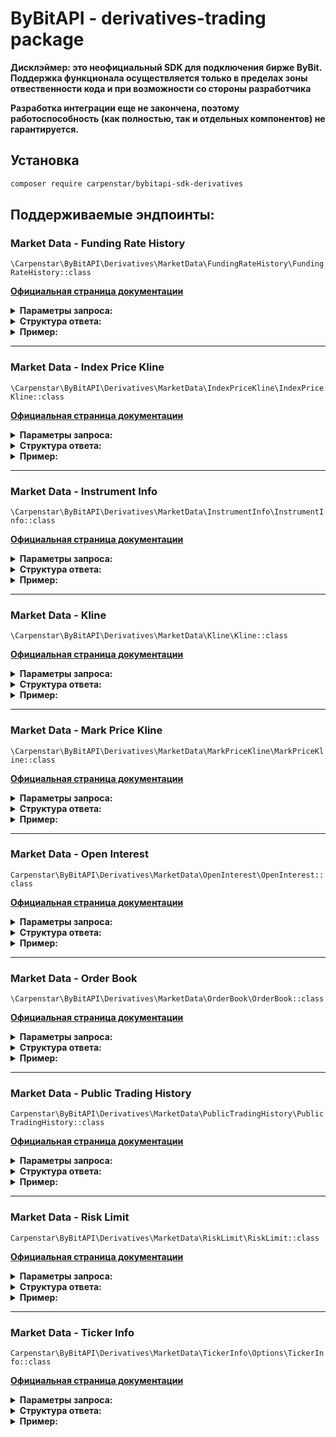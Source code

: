 # ByBitAPI - derivatives-trading package

**Дисклэймер: это неофициальный SDK для подключения бирже ByBit.   
Поддержка функционала осуществляется только в пределах зоны отвественности кода и при возможности со стороны разработчика**

**Разработка интеграции еще не закончена, поэтому работоспособность (как полностью, так и отдельных компонентов) не гарантируется.**

## Установка

```sh 
composer require carpenstar/bybitapi-sdk-derivatives
```

## Поддерживаемые эндпоинты:

### Market Data - Funding Rate History  
`\Carpenstar\ByBitAPI\Derivatives\MarketData\FundingRateHistory\FundingRateHistory::class`

<b>[Официальная страница документации](https://bybit-exchange.github.io/docs/derivatives/public/funding-rate)</b>
<details><summary><b>Параметры запроса:</b></summary>  


```php
    new \Carpenstar\ByBitAPI\Derivatives\MarketData\FundingRateHistory\Options\FundingRateHistoryOptions();
    
    $options = (new FundingRateHistoryOptions())
        ->setSymbol("BTCUSDT") // Обязательный параметр. Строка с тикером торговой пары.
        ->setStart("2023-05-10 10:00:00") // Необязательный параметр. Строка даты/времени ОТ которого берется срез данных 
        ->setEnd("2023-05-10 11:00:00"); // Необязательный параметр. Строка даты/времени ДО которого берется срез данных
        ->setLimit(200) // Необязательный параметр. Ограничение возвращаемых записей на запрос
```
> **Warning**
> По умолчанию, запрос на эндпоинт `FundingRateHistory::class` возвращает 200 последних записей до текущего момента по определенному символу

> **Warning**
> При установке временных ограничений на выборку, обязательно следует указывать верхнюю и нижнюю границу при помощи `setStart(string $start)` и `setEnd(string $end)`.
> Иначе будет возвращена ошибка

</details>  

<details><summary><b>Структура ответа:</b></summary>

```php
    \Carpenstar\ByBitAPI\Derivatives\MarketData\FundingRateHistory\Interfaces\IFundingRateHistoryResponse::class

    interface FundingRateHistoryDto 
    {
        public function getSymbol(): string; // Символ торговой пары
        public function getFundingRate(): float; // Ставка финансирования
        public function getFundingRateTimestamp(): \DateTime // Время удержания ставки финансирования
    }
```
</details> 

<details><summary><b>Пример:</b></summary>  


```php
use Carpenstar\ByBitAPI\BybitAPI;
use Carpenstar\ByBitAPI\Derivatives\MarketData\FundingRateHistory\FundingRateHistory;
use Carpenstar\ByBitAPI\Derivatives\MarketData\FundingRateHistory\Dto\FundingRateHistoryDto;
use Carpenstar\ByBitAPI\Derivatives\MarketData\FundingRateHistory\Options\FundingRateHistoryOptions;

$bybit = new BybitAPI("https://api-testnet.bybit.com", "apiKey", "secret");

$options = (new FundingRateHistoryOptions())->setSymbol("BTCUSDT")->setLimit(3);

/** @var FundingRateHistoryDto[] $result */
$result = $bybit->rest(FundingRateHistory::class, $options)->getBody()->all();

foreach ($result as $rateItem) {
    echo "Symbol: {$rateItem->getSymbol()}" . PHP_EOL;
    echo "Funding Rate: {$rateItem->getFundingRate()}" . PHP_EOL;
    echo "Funding Rate Timestamp: {$rateItem->getFundingRateTimestamp()->format("Y-m-d H:i:s")}" . PHP_EOL;
    echo "-----" . PHP_EOL;
}

/**
 * Result:
 *
 * Symbol: BTCUSDT
 * Funding Rate: 0.0001
 * Funding Rate Timestamp: 2023-05-09 08:00:00
 * -----
 * Symbol: BTCUSDT
 * Funding Rate: 0.00121833
 * Funding Rate Timestamp: 2023-05-09 00:00:00
 * -----
 * Symbol: BTCUSDT
 * Funding Rate: 0.00375
 * Funding Rate Timestamp: 2023-05-08 16:00:00
 * -----
 */
```
</details>

---

### Market Data - Index Price Kline
`\Carpenstar\ByBitAPI\Derivatives\MarketData\IndexPriceKline\IndexPriceKline::class`  

<b>[Официальная страница документации](https://bybit-exchange.github.io/docs/derivatives/public/index-kline)</b>

<details><summary><b>Параметры запроса:</b></summary>

```php
    \Carpenstar\ByBitAPI\Derivatives\MarketData\IndexPriceKline\Options\IndexPriceKlineOptions::class
    
    $options = (new IndexPriceKlineOptions())
        ->setSymbol("BTCUSDT") // Обязательный параметр. Строка с тикером торговой пары.
        ->setInterval(1) // Обязательный параметр. Размер тика. Возможные значения: 1 3 5 15 30 60 120 240 360 720 D M W
        ->setStart("2023-05-10 10:00:00") // Обязательный параметр. Строка даты/времени ОТ которого берется срез данных 
        ->setEnd("2023-05-10 11:00:00"); // Обязательный параметр. Строка даты/времени ДО которого берется срез данных
        ->setLimit(200) // Необязательный параметр. Ограничение возвращаемых записей на запрос. По умолчанию 200
```
</details>

<details><summary><b>Структура ответа:</b></summary>

```php
    Carpenstar\ByBitAPI\Derivatives\MarketData\IndexPriceKline\Interfaces\IIndexPriceKlineResponse::class
    
    interface IIndexPriceKlineResponse 
    {
        public function getStart(): \DateTime; // Время тика
        public function getOpen(): float; // Цена открытия тика
        public function getHigh(): float; // Максимальная цена тика
        public function getLow(): float; // Минимальная цена тика
        public function getClose(): float; // Цена закрытия тика
    }
```
</details>

<details><summary><b>Пример:</b></summary>  


```php
use Carpenstar\ByBitAPI\BybitAPI;
use Carpenstar\ByBitAPI\Derivatives\MarketData\IndexPriceKline\IndexPriceKline;
use Carpenstar\ByBitAPI\Derivatives\MarketData\IndexPriceKline\Dto\IndexPriceKlineDto;
use Carpenstar\ByBitAPI\Derivatives\MarketData\IndexPriceKline\Options\IndexPriceKlineOptions;

$bybit = new BybitAPI("https://api-testnet.bybit.com", "apiKey", "secret");

$options = (new IndexPriceKlineOptions())
    ->setSymbol("ETHUSDT")
    ->setInterval(1)
    ->setStart('2023-05-01 10:00:00')
    ->setEnd('2023-05-08 10:00:05')
    ->setLimit(5);

/** @var IndexPriceKlineDto[] $result */
$result = $bybit->rest(IndexPriceKline::class, $options)->getBody()->all();

foreach ($result as $indexPriceKlineItem) {
    echo "Start: {$indexPriceKlineItem->getStart()->format('Y-m-d H:i:s')}" . PHP_EOL;
    echo "Open: {$indexPriceKlineItem->getOpen()}" . PHP_EOL;
    echo "High: {$indexPriceKlineItem->getHigh()}" . PHP_EOL;
    echo "Low: {$indexPriceKlineItem->getLow()}" . PHP_EOL;
    echo "Close: {$indexPriceKlineItem->getClose()}" . PHP_EOL;
    echo "-----" . PHP_EOL;
}

/**
 * Result:
 *
 * Start: 2023-05-01 10:04:00
 * Open: 1847.37
 * High: 1847.65
 * Low: 1847.37
 * Close: 1847.4
 * -----
 * Start: 2023-05-01 10:03:00
 * Open: 1847.45
 * High: 1847.57
 * Low: 1847.36
 * Close: 1847.37
 * -----
 * Start: 2023-05-01 10:02:00
 * Open: 1847.65
 * High: 1847.79
 * Low: 1847.41
 * Close: 1847.45
 * -----
 * Start: 2023-05-01 10:01:00
 * Open: 1847.63
 * High: 1847.66
 * Low: 1847.27
 * Close: 1847.65
 * -----
 * Start: 2023-05-01 10:00:00
 * Open: 1847.25
 * High: 1847.68
 * Low: 1847.25
 * Close: 1847.63
 * -----
 */
```
</details>

---

### Market Data - Instrument Info
`\Carpenstar\ByBitAPI\Derivatives\MarketData\InstrumentInfo\InstrumentInfo::class`  

<b>[Официальная страница документации](https://bybit-exchange.github.io/docs/derivatives/public/instrument-info)</b>
<details><summary><b>Параметры запроса:</b></summary>

```php
    \Carpenstar\ByBitAPI\Derivatives\MarketData\InstrumentInfo\Options\InstrumentInfoOptions::class
    
    $options = (new InstrumentInfoOptions())
    ->setSymbol('BTCUSDT'); // Обязательный параметр. Строка с тикером торговой пары.
```
</details>

<details><summary><b>Структура ответа:</b></summary>

```php
\Carpenstar\ByBitAPI\Derivatives\MarketData\InstrumentInfo\InstrumentInfoDto::class
    
interface IInstrumentInfoResponse
{
     public function getSymbol(): ?string;
     public function getContractType(): ?string;
     public function getBaseCoin(): ?string;
     public function getQuoteCoin(): ?string;
     public function getSettleCoin(): ?string;
     public function getFundingInterval(): int;
     public function getUnifiedMarginTrade(): bool;
     public function getPriceScale(): float;
     public function getDeliveryFeeRate(): float;
     public function getDeliveryTime(): ?\DateTime;
     public function getLaunchTime(): ?\DateTime;
     public function getStatus(): ?string;
     public function getLotSizeFilter(): EntityCollection; // ILotSizeFilterItem[]
     public function getPriceFilter(): EntityCollection; // IPriceFilterItem[]
     public function getLeverageFilter(): EntityCollection // ILeverageFilterItem[]; 
}
```
```php
\Carpenstar\ByBitAPI\Derivatives\MarketData\InstrumentInfo\ILotSizeFilterItem::class
    
interface ILotSizeFilterItem
{
    public function getMaxOrderQty(): float;
    public function getMinOrderQty(): float;
    public function getQtyStep(): float;
}
```
```php
\Carpenstar\ByBitAPI\Derivatives\MarketData\InstrumentInfo\ILeverageFilterItem::class
    
interface ILeverageFilterItem
{
    public function getMinLeverage(): int;
    public function getMaxLeverage(): float;
    public function getLeverageStep(): float;
}
```
```php
\Carpenstar\ByBitAPI\Derivatives\MarketData\InstrumentInfo\IPriceFilterItem::class
    
interface IPriceFilterItem
{
    public function getMinPrice(): float;
    public function getMaxPrice(): float;
    public function getTickSize(): float;
}
```
</details>

<details><summary><b>Пример:</b></summary>  


```php
use Carpenstar\ByBitAPI\BybitAPI;
use Carpenstar\ByBitAPI\Derivatives\MarketData\InstrumentInfo\InstrumentInfo;
use Carpenstar\ByBitAPI\Derivatives\MarketData\InstrumentInfo\Dto\InstrumentInfoDto;
use Carpenstar\ByBitAPI\Derivatives\MarketData\InstrumentInfo\Options\InstrumentInfoOptions;
use Carpenstar\ByBitAPI\Derivatives\MarketData\InstrumentInfo\Dto\LeverageFilterItemDto;
use Carpenstar\ByBitAPI\Derivatives\MarketData\InstrumentInfo\Dto\PriceFilterItemDto;
use Carpenstar\ByBitAPI\Derivatives\MarketData\InstrumentInfo\Dto\LotSizeFilterItemDto;

$bybit = new BybitAPI("https://api-testnet.bybit.com", "apiKey", "secret");

$options = (new InstrumentInfoOptions())->setSymbol('BTCUSDT');

/** @var InstrumentInfoDto $instrumentInfo */
$instrumentInfo = $bybit->rest(InstrumentInfo::class, $options)->getBody()->fetch();

echo "Symbol: {$instrumentInfo->getSymbol()}" . PHP_EOL;
echo "Contract Type: {$instrumentInfo->getContractType()}" . PHP_EOL;
echo "Status: {$instrumentInfo->getStatus()}" . PHP_EOL;
echo "Base Coin: {$instrumentInfo->getBaseCoin()}" . PHP_EOL;
echo "Quote Coin: {$instrumentInfo->getQuoteCoin()}" . PHP_EOL;
echo "Launch Time: {$instrumentInfo->getLaunchTime()->format("Y-m-d H:i:s")}" . PHP_EOL;
echo "Delivery Time: " . ($instrumentInfo->getDeliveryTime() ? $instrumentInfo->getDeliveryTime()->format('Y-m-d H:i:s') : '-') . PHP_EOL;
echo "Delivery Fee Rate: {$instrumentInfo->getDeliveryFeeRate()}" . PHP_EOL;
echo "Price Scale: {$instrumentInfo->getPriceScale()}" . PHP_EOL;
echo "Unified Margin Trade: {$instrumentInfo->getUnifiedMarginTrade()}" . PHP_EOL;
echo "Funding Interval: {$instrumentInfo->getFundingInterval()}" . PHP_EOL;
echo "Settle Coin: {$instrumentInfo->getSettleCoin()}" . PHP_EOL;
echo "Leverage Filter Options:" . PHP_EOL;
/** @var LeverageFilterItemDto $filterItem */
foreach ($instrumentInfo->getLeverageFilter()->all() as $filterItem)
{
    echo " - Minimal Leverage: {$filterItem->getMinLeverage()}" . PHP_EOL;
    echo " - Maximum Leverage: {$filterItem->getMaxLeverage()}" . PHP_EOL;
    echo " - Leverage Step: {$filterItem->getLeverageStep()}" . PHP_EOL;
}
echo "Price Filter Options:" . PHP_EOL;
/** @var PriceFilterItemDto $filterItem */
foreach ($instrumentInfo->getPriceFilter()->all() as $filterItem)
{
    echo " - Minimal Price: {$filterItem->getMinPrice()}" . PHP_EOL;
    echo " - Maximum Price: {$filterItem->getMinPrice()}" . PHP_EOL;
    echo " - Tick Size: {$filterItem->getTickSize()}" . PHP_EOL;
}
echo "Lot Size Filter Options:" . PHP_EOL;
/** @var LotSizeFilterItemDto $filterItem */
foreach ($instrumentInfo->getLotSizeFilter()->all() as $filterItem)
{
    echo " - Minimal Order Qty: {$filterItem->getMinOrderQty()}" . PHP_EOL;
    echo " - Maximum Order Qty: {$filterItem->getMaxOrderQty()}" . PHP_EOL;
    echo " - Qty Step: {$filterItem->getQtyStep()}" . PHP_EOL;
}

/**
 * Result:
 * 
 * Symbol: BTCUSDT
 * Contract Type: LinearPerpetual
 * Status: Trading
 * Base Coin: BTC
 * Quote Coint: USDT
 * Launch Time: 2020-03-30 00:00:00
 * Delivery Time: -
 * Delivery Fee Rate: 0
 * Price Scale: 2
 * Unified Margin Trade: 1
 * Funding Interval: 480
 * Settle Coin: USDT
 * Leverage Filter Options:
 * - Minimal Leverage: 1
 * - Maximum Leverage: 100
 * - Leverage Step: 0.01
 * Price Filter Options:
 * - Minimal Price: 0.1
 * - Maximum Price: 0.1
 * - Tick Size: 0.1
 * Lot Size Filter Options:
 * - Minimal Order Qty: 0.001
 * - Maximum Order Qty: 100
 * - Qty Step: 0.001
 *
 */
```
</details>

---

### Market Data - Kline
`\Carpenstar\ByBitAPI\Derivatives\MarketData\Kline\Kline::class`  

<b>[Официальная страница документации](https://bybit-exchange.github.io/docs/derivatives/public/kline)</b>
<details><summary><b>Параметры запроса:</b></summary>

```php
\Carpenstar\ByBitAPI\Derivatives\MarketData\IndexPriceKline\Options\KlineOptions::class

$options = (new KlineOptions())
    ->setSymbol("BTCUSDT") // Обязательный параметр. Строка с тикером торговой пары.
    ->setInterval(1) // Обязательный параметр. Размер тика. Возможные значения: 1 3 5 15 30 60 120 240 360 720 D M W
    ->setStart("2023-05-10 10:00:00") // Обязательный параметр. Строка даты/времени ОТ которого берется срез данных 
    ->setEnd("2023-05-10 11:00:00"); // Обязательный параметр. Строка даты/времени ДО которого берется срез данных
    ->setLimit(200) // Необязательный параметр. Ограничение возвращаемых записей на запрос. По умолчанию 200
```
</details>


<details><summary><b>Структура ответа:</b></summary>

```php
interface IKlineDto
{
    public function getStart(): \DateTime;
    public function getOpen(): float;
    public function getHigh(): float;
    public function getLow(): float;
    public function getClose(): float;
    public function getVolume(): float;
    public function getTurnover(): float;
}
```
</details>

<details><summary><b>Пример:</b></summary>  


```php
use Carpenstar\ByBitAPI\BybitAPI;
use Carpenstar\ByBitAPI\Derivatives\MarketData\Kline\Options\KlineOptions;
use Carpenstar\ByBitAPI\Derivatives\MarketData\Kline\Dto\KlineDto;
use Carpenstar\ByBitAPI\Derivatives\MarketData\Kline\Kline;

$bybit = new BybitAPI("https://api-testnet.bybit.com", "apiKey", "secret");

$options = (new KlineOptions())
    ->setSymbol("BTCUSDT")
    ->setInterval(5)
    ->setStart("2023-05-01 00:00:00")
    ->setEnd("2023-05-05 00:00:00")
    ->setLimit(5);

$klineData = $bybit->rest(Kline::class, $options)->getBody()->all();

/** @var KlineDto $klineItem */
foreach ($klineData as $klineItem) {
    echo "Start: {$klineItem->getStart()->format('Y-m-d H:i:s')}" . PHP_EOL;
    echo "Open: {$klineItem->getOpen()}" . PHP_EOL;
    echo "High: {$klineItem->getHigh()}" . PHP_EOL;
    echo "Low: {$klineItem->getLow()}" . PHP_EOL;
    echo "Close: {$klineItem->getClose()}" . PHP_EOL;
    echo "-----" . PHP_EOL;
}

/**
 * Result:
 * 
 * Start: 2023-05-01 00:20:00
 * Open: 29269.9
 * High: 29297.4
 * Low: 29263.3
 * Close: 29283
 * -----
 * Start: 2023-05-01 00:15:00
 * Open: 29277.8
 * High: 29316.3
 * Low: 29269.9
 * Close: 29269.9
 * -----
 * Start: 2023-05-01 00:10:00
 * Open: 29301
 * High: 29320.1
 * Low: 29264.7
 * Close: 29277.8
 * -----
 * Start: 2023-05-01 00:05:00
 * Open: 29286
 * High: 29348.1
 * Low: 29269.9
 * Close: 29301
 * -----
 * Start: 2023-05-01 00:00:00
 * Open: 29221.2
 * High: 29300.4
 * Low: 29206.2
 * Close: 29286
 * -----
 */
```
</details>

---

### Market Data - Mark Price Kline
`\Carpenstar\ByBitAPI\Derivatives\MarketData\MarkPriceKline\MarkPriceKline::class`  

<b>[Официальная страница документации](https://bybit-exchange.github.io/docs/derivatives/public/mark-kline)</b>

<details><summary> <b>Параметры запроса:</b></summary>

```php
\Carpenstar\ByBitAPI\Derivatives\MarketData\MarkPriceKline\MarkPriceKlineOptions::class

$options = (new MarkPriceKlineOptions())
    ->setSymbol("BTCUSDT") // Обязательный параметр. Строка с тикером торговой пары.
    ->setInterval(1) // Обязательный параметр. Размер тика. Возможные значения: 1 3 5 15 30 60 120 240 360 720 D M W
    ->setStart("2023-05-10 10:00:00") // Обязательный параметр. Строка даты/времени ОТ которого берется срез данных 
    ->setEnd("2023-05-10 11:00:00"); // Обязательный параметр. Строка даты/времени ДО которого берется срез данных
    ->setLimit(200) // Необязательный параметр. Ограничение возвращаемых записей на запрос. По умолчанию 200
```
</details>


<details><summary> <b>Структура ответа:</b></summary>

```php
Carpenstar\ByBitAPI\Derivatives\MarketData\MarkPriceKline\Interfaces\IMarkPriceKline::class

interface IMarkPriceKline
{
    public function getStart(): \DateTime;
    public function getOpen(): float;
    public function getHigh(): float;
    public function getLow(): float;
    public function getClose(): float;
}
```
</details>

<details><summary> <b>Пример:</b></summary>  


```php
use Carpenstar\ByBitAPI\BybitAPI;
use Carpenstar\ByBitAPI\Derivatives\MarketData\MarkPriceKline\MarkPriceKline;
use Carpenstar\ByBitAPI\Derivatives\MarketData\MarkPriceKline\Options\MarkPriceKlineOptions;
use Carpenstar\ByBitAPI\Derivatives\MarketData\MarkPriceKline\Dto\MarkPriceKlineDto;

$bybit = new BybitAPI("https://api-testnet.bybit.com", "apiKey", "secret");

$options = (new MarkPriceKlineOptions())
    ->setSymbol("APTUSDT")
    ->setInterval('1') // Kline interval. 1 3 5 15 30 60 120 240 360 720 D M W 
    ->setStart('2023-05-08 10:00:00')
    ->setEnd('2023-05-08 15:00:00')
    ->setLimit(5);

$result = $bybit->rest(MarkPriceKline::class, $options)->getBody();

/**
 * @var MarkPriceKlineDto $markPrice
 */
foreach ($result->all() as $markPrice) {
    echo "Start: {$markPrice->getStart()->format("Y-m-d H:i:s")}" . PHP_EOL;
    echo "Open: {$markPrice->getOpen()}" . PHP_EOL;
    echo "High: {$markPrice->getHigh()}" . PHP_EOL;
    echo "Low: {$markPrice->getLow()}" . PHP_EOL;
    echo "Close: {$markPrice->getClose()}" . PHP_EOL;
    echo "----" . PHP_EOL;
}

/**
 * Result:
 * 
 * Start: 2023-05-08 10:04:00
 * Open: 8.7751
 * High: 8.7759
 * Low: 8.7734
 * Close: 8.775
 * ----
 * Start: 2023-05-08 10:03:00
 * Open: 8.7748
 * High: 8.7765
 * Low: 8.7734
 * Close: 8.7751
 * ----
 * Start: 2023-05-08 10:02:00
 * Open: 8.772
 * High: 8.7749
 * Low: 8.77
 * Close: 8.7748
 * ----
 */
```

</details>

---

### Market Data - Open Interest
`Carpenstar\ByBitAPI\Derivatives\MarketData\OpenInterest\OpenInterest::class`  

<b>[Официальная страница документации](https://bybit-exchange.github.io/docs/derivatives/public/open-interest)</b>

<details><summary> <b>Параметры запроса:</b></summary>

```php
\Carpenstar\ByBitAPI\Derivatives\MarketData\OpenInterest\Options\OpenInterestOptions::class   

$options = (new OpenInterestOptions())
    ->setSymbol("ETHUSDT")
    ->setInterval("1h") 
    ->setLimit(5);
    ->setStartTime('2023-05-01 10:00:00')
    ->setEndTime('2023-05-01 20:00:00'); 
```
</details>


<details><summary> <b>Структура ответа:</b></summary>

```php
\Carpenstar\ByBitAPI\Derivatives\MarketData\OpenInterest\Interfaces\IOpenInterestResponse::class

interface IMarkPriceKline
{
    public function getStart(): \DateTime;
    public function getOpen(): float;
    public function getHigh(): float;
    public function getLow(): float;
    public function getClose(): float;
}
```
</details>

<details><summary><b>Пример:</b></summary>  


```php
use Carpenstar\ByBitAPI\BybitAPI;
use Carpenstar\ByBitAPI\Derivatives\MarketData\OpenInterest\OpenInterest;
use Carpenstar\ByBitAPI\Derivatives\MarketData\OpenInterest\Dto\OpenInterestDto;
use Carpenstar\ByBitAPI\Derivatives\MarketData\OpenInterest\Options\OpenInterestOptions;

$bybit = new BybitAPI("https://api-testnet.bybit.com", "apiKey", "secret");

$options = (new OpenInterestOptions())->setSymbol("ETHUSDT")->setInterval("1h")->setLimit(5);

/** @var OpenInterestDto[] $result */
$result = $bybit->rest(OpenInterest::class, $options)->getBody()->all();

foreach ($result as $interestItem) {
    echo "Funding Rate: {$interestItem->getOpenInterest()}" . PHP_EOL;
    echo "Funding Rate Timestamp: {$interestItem->getTimestamp()->format("Y-m-d H:i:s")}" . PHP_EOL;
    echo "-----" . PHP_EOL;
}

/**
 * Result:
 *
 * Funding Rate: 1128313.46000000
 * Funding Rate Timestamp: 2023-05-09 11:00:00
 * -----
 * Funding Rate: 1127687.94000000
 * Funding Rate Timestamp: 2023-05-09 10:00:00
 * -----
 * Funding Rate: 1127713.76000000
 * Funding Rate Timestamp: 2023-05-09 09:00:00
 * -----
 * Funding Rate: 1127747.17000000
 * Funding Rate Timestamp: 2023-05-09 08:00:00
 * -----
 * Funding Rate: 1127889.81000000
 * Funding Rate Timestamp: 2023-05-09 07:00:00
 * -----
*/
```
</details>

---

### Market Data - Order Book
`\Carpenstar\ByBitAPI\Derivatives\MarketData\OrderBook\OrderBook::class`  

<b>[Официальная страница документации](https://bybit-exchange.github.io/docs/derivatives/public/orderbook)</b>

<details><summary> <b>Параметры запроса:</b></summary>

```php

```
</details>


<details><summary> <b>Структура ответа:</b></summary>

```php

```
</details>

<details><summary><b>Пример:</b></summary>  

```php
use Carpenstar\ByBitAPI\BybitAPI;
use Carpenstar\ByBitAPI\Derivatives\MarketData\OrderBook\OrderBook;
use Carpenstar\ByBitAPI\Derivatives\MarketData\OrderBook\Options\OrderBookOptions;
use Carpenstar\ByBitAPI\Derivatives\MarketData\OrderBook\Dto\OrderBookDto;
use Carpenstar\ByBitAPI\Derivatives\MarketData\OrderBook\Dto\OrderBookPriceDto;

$bybit = new BybitAPI("https://api-testnet.bybit.com", "apiKey", "secret");

$options = (new OrderBookOptions())->setSymbol('APTUSDT')->setLimit(5);

/** @var OrderBookDto $result */
$result = $bybit->rest(OrderBook::class, $options)->getBody()->fetch();

echo "Update ID: " . $result->getUpdateId() . PHP_EOL;
echo "Symbol: " . $result->getSymbol() . PHP_EOL;
echo "Timestamp: " . $result->getTimestamp()->format("Y-m-d H:i:s") . PHP_EOL;
echo "BIDs:" . PHP_EOL;
/** @var OrderBookPriceDto $bid */
foreach ($result->getBid()->all() as $bid) {
    echo " - Price: {$bid->getPrice()} Quantity: {$bid->getQuantity()}" . PHP_EOL;
}
echo "ASKs:" . PHP_EOL;
/** @var OrderBookPriceDto $ask */
foreach ($result->getAsk()->all() as $ask) {
    echo " - Price: {$ask->getPrice()} Quantity: {$ask->getQuantity()}" . PHP_EOL;
}

/**
* Result:
*
* Update ID: 574349
* Symbol: APTUSDT
* Timestamp: 2023-05-08 22:43:21
* BIDs:
* - Price: 8.245 Quantity: 10700.04
* - Price: 8.2445 Quantity: 21984.53
* - Price: 8.244 Quantity: 7351.59
* - Price: 8.2435 Quantity: 20129.92
* - Price: 8.243 Quantity: 10495.79
* ASKs:
* - Price: 8.2455 Quantity: 20948.03
* - Price: 8.246 Quantity: 12376.44
* - Price: 8.2465 Quantity: 13590.33
* - Price: 8.247 Quantity: 12282.39
* - Price: 8.2475 Quantity: 4626.09
*/
```
</details>

---

### Market Data - Public Trading History
`Carpenstar\ByBitAPI\Derivatives\MarketData\PublicTradingHistory\PublicTradingHistory::class`  

<b>[Официальная страница документации](https://bybit-exchange.github.io/docs/derivatives/public/trade)</b>

<details><summary> <b>Параметры запроса:</b></summary>

```php

```
</details>


<details><summary> <b>Структура ответа:</b></summary>

```php

```
</details>

<details><summary><b>Пример:</b></summary>

```php
use Carpenstar\ByBitAPI\BybitAPI;
use Carpenstar\ByBitAPI\Derivatives\MarketData\PublicTradingHistory\PublicTradingHistory;
use Carpenstar\ByBitAPI\Derivatives\MarketData\PublicTradingHistory\Dto\PublicTradingHistoryDto;
use Carpenstar\ByBitAPI\Derivatives\MarketData\PublicTradingHistory\Options\PublicTradingHistoryOptions;

$bybit = new BybitAPI("https://api-testnet.bybit.com", "apiKey", "secret");

$options = (new PublicTradingHistoryOptions())->setSymbol("BTCUSDT")->setLimit(3);

/** @var PublicTradingHistoryDto[] $result */
$result = $bybit->rest(PublicTradingHistory::class, $options)->getBody()->all();

foreach ($result as $historyItem) {
    echo "Exec ID: {$historyItem->getExecId()}" . PHP_EOL;
    echo "Symbol: {$historyItem->getSymbol()}" . PHP_EOL;
    echo "Price: {$historyItem->getPrice()}" . PHP_EOL;
    echo "Size: {$historyItem->getSize()}". PHP_EOL;
    echo "Side: {$historyItem->getSide()}" . PHP_EOL;
    echo "Time: {$historyItem->getTime()->format("Y-m-d H:i:s")}" . PHP_EOL;
    echo "Is Block Trade: {$historyItem->isBlockTrade()}" . PHP_EOL;
    echo "-----" . PHP_EOL;
}

/**
 * Result:
 *
 * Exec ID: d275d237-12fb-50ce-b019-14cfa19ec649
 * Symbol: BTCUSDT
 * Price: 27737.8
 * Size: 0.003
 * Side: Sell
 * Time: 2023-05-09 10:58:26
 * Is Block Trade: 
 * -----
 * Exec ID: 9a116105-7cf3-5090-8abd-54f5b423f9df
 * Symbol: BTCUSDT
 * Price: 27737.8
 * Size: 0.002
 * Side: Sell
 * Time: 2023-05-09 10:58:26
 * Is Block Trade: 
 * -----
 * Exec ID: c71ccbab-d948-5b69-98b4-29e51a230662
 * Symbol: BTCUSDT
 * Price: 27745.6
 * Size: 0.001
 * Side: Buy
 * Time: 2023-05-09 10:58:25
 * Is Block Trade: 
 * ----- 
 */
```
</details>

---

### Market Data - Risk Limit
`Carpenstar\ByBitAPI\Derivatives\MarketData\RiskLimit\RiskLimit::class`  

<b>[Официальная страница документации](https://bybit-exchange.github.io/docs/derivatives/public/risk-limit)</b>

<details><summary> <b>Параметры запроса:</b></summary>

```php

```
</details>


<details><summary> <b>Структура ответа:</b></summary>

```php

```
</details>

<details><summary><b>Пример:</b></summary>

```php
use Carpenstar\ByBitAPI\BybitAPI;
use Carpenstar\ByBitAPI\Derivatives\MarketData\RiskLimit\RiskLimit;
use Carpenstar\ByBitAPI\Derivatives\MarketData\RiskLimit\Options\RiskLimitsOptions;
use Carpenstar\ByBitAPI\Derivatives\MarketData\RiskLimit\Dto\RiskLimitsDto;

$bybit = new BybitAPI("https://api-testnet.bybit.com", "apiKey", "secret");

$options = (new RiskLimitsOptions())->setSymbol("BTCUSDT");

/** @var RiskLimitsDto[] $result */
$result = $bybit->rest(RiskLimit::class, $options)->getBody()->all();

foreach ($result as $riskItem) {
    echo "Risk ID: {$riskItem->getId()}" . PHP_EOL;
    echo "Symbol: {$riskItem->getSymbol()}" . PHP_EOL;
    echo "Limit: {$riskItem->getLimit()}" . PHP_EOL;
    echo "Maintain Margin: {$riskItem->getMaintainMargin()}". PHP_EOL;
    echo "Initial Margin: {$riskItem->getInitialMargin()}" . PHP_EOL;
    echo "isLowerRisk: {$riskItem->getIsLowerRisk()}" . PHP_EOL;
    echo "maxLeverage: {$riskItem->getMaxLeverage()}" . PHP_EOL;
    echo "-----" . PHP_EOL;
}

/**
 * Result:
 *
 * Risk ID: 1
 * Symbol: BTCUSDT
 * Limit: 2000000
 * Maintain Margin: 0.005
 * Initial Margin: 0.01
 * isLowerRisk: 0
 * maxLeverage: 100
 * -----
 * Risk ID: 2
 * Symbol: BTCUSDT
 * Limit: 4000000
 * Maintain Margin: 0.01
 * Initial Margin: 0.0175
 * isLowerRisk: 0
 * maxLeverage: 57.14
 * -----
 * Risk ID: 3
 * Symbol: BTCUSDT
 * Limit: 6000000
 * Maintain Margin: 0.015
 * Initial Margin: 0.025
 * isLowerRisk: 0
 * maxLeverage: 40
 * -----
 * ...
 */
```
</details>

---

### Market Data - Ticker Info
`Carpenstar\ByBitAPI\Derivatives\MarketData\TickerInfo\Options\TickerInfo::class`  

<b>[Официальная страница документации](https://bybit-exchange.github.io/docs/derivatives/public/ticker)</b>

<details><summary> <b>Параметры запроса:</b></summary>

```php

```
</details>


<details><summary> <b>Структура ответа:</b></summary>

```php

```
</details>

<details><summary><b>Пример:</b></summary>  

```php
use Carpenstar\ByBitAPI\BybitAPI;
use Carpenstar\ByBitAPI\Derivatives\MarketData\TickerInfo\Options\TickerInfoOptions;
use Carpenstar\ByBitAPI\Derivatives\MarketData\TickerInfo\Dto\TickerInfoDto;
use Carpenstar\ByBitAPI\Derivatives\MarketData\TickerInfo\TickerInfo;

$bybit = new BybitAPI("https://api-testnet.bybit.com", "apiKey", "secret");

$options = (new TickerInfoOptions())
    ->setSymbol("APTUSDT");

$tickerInfo = $bybit->rest(TickerInfo::class, $options)->getBody()->fetch();

/** @var TickerInfoDto $tickerInfo */
echo "Symbol: {$tickerInfo->getSymbol()}" . PHP_EOL;
echo "Bid Price: {$tickerInfo->getBidPrice()}" . PHP_EOL;
echo "Ask Price: {$tickerInfo->getAskPrice()}" . PHP_EOL;
echo "Last Price: {$tickerInfo->getLastPrice()}" . PHP_EOL;
echo "Last Tick Direction: {$tickerInfo->getLastTickDirection()}" . PHP_EOL;
echo "Prev Price 24 hours: {$tickerInfo->getPrevPrice24h()}" . PHP_EOL;
echo "Prev Price 24 hours(%): {$tickerInfo->getPrice24hPcnt()}" . PHP_EOL;
echo "High Price 24 hours: {$tickerInfo->getHighPrice24h()}" . PHP_EOL;
echo "Low Price 24 hours: {$tickerInfo->getLowPrice24h()}" . PHP_EOL;
echo "Prev price 1 hour: {$tickerInfo->getPrevPrice1h()}" . PHP_EOL;
echo "Mark Price: {$tickerInfo->getMarkPrice()}" . PHP_EOL;
echo "Index Price: {$tickerInfo->getIndexPrice()}" . PHP_EOL;
echo "Open Interest: {$tickerInfo->getOpenInterests()}" . PHP_EOL;
echo "Open Interest Value: {$tickerInfo->getOpenInterestValue()}" . PHP_EOL;
echo "Turnover 24 hours: {$tickerInfo->getTurnover24h()}" . PHP_EOL;
echo "Volume 24 hours: {$tickerInfo->getVolume24h()}" . PHP_EOL;
echo "Funding Rate: {$tickerInfo->getFundingRate()}" . PHP_EOL;
echo "Next Funding Time: {$tickerInfo->getNextFundingTime()->format("Y-m-d H:i:s")}" . PHP_EOL;
echo "Predicted Delivery Price: {$tickerInfo->getPredictedDeliveryPrice()}" . PHP_EOL;
echo "Basis Rate: {$tickerInfo->getBasisRate()}" . PHP_EOL;
echo "Delivery Fee Rate: {$tickerInfo->getDeliveryFeeRate()}" . PHP_EOL;
echo "Delivery Time: {$tickerInfo->getDeliveryTime()->format("Y-m-d H:i:s")}" . PHP_EOL;

/**
 * Result: 
 * 
 * Symbol: APTUSDT
 * Bid Price: 8.285
 * Ask Price: 8.2855
 * Last Price: 8.2855
 * Last Tick Direction: ZeroMinusTick
 * Prev Price 24 hours: 8.667
 * Prev Price 24 hours(%): -0.044017
 * High Price 24 hours: 8.667
 * Low Price 24 hours: 7.505
 * Prev price 1 hour: 8.254
 * Mark Price: 8.2872
 * Index Price: 8.2919
 * Open Interest: 403884.9
 * Open Interest Value: 3347074.94
 * Turnover 24 hours: 12624160.9399
 * Volume 24 hours: 1535221.53
 * Funding Rate: 2.8E-5
 * Next Funding Time: 2023-05-10 00:00:00
 * Predicted Delivery Price: 0
 * Basis Rate: 0
 * Delivery Fee Rate: 0
 * Delivery Time: 1970-01-01 00:00:00
 */
```
</details>